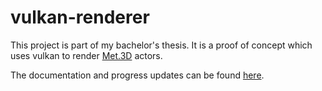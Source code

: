 vulkan-renderer
===============

This project is part of my bachelor's thesis. It is a proof of concept which uses vulkan to
render [Met.3D](https://collaboration.cen.uni-hamburg.de/display/Met3D/Welcome+to+Met.3D) actors.

The documentation and progress updates can be found [here](https://JcK-l.github.io/vulkan-renderer/).

[//]: # (## Building)

[//]: # ()

[//]: # (### Windows)

[//]: # ()

[//]: # (### Linux)

[//]: # ()

[//]: # (### macOS)